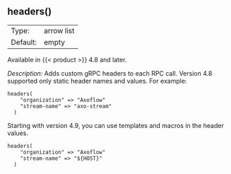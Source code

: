---
---
<!-- DISCLAIMER: This file is based on the syslog-ng Open Source Edition documentation https://github.com/balabit/syslog-ng-ose-guides/commit/2f4a52ee61d1ea9ad27cb4f3168b95408fddfdf2 and is used under the terms of The syslog-ng Open Source Edition Documentation License. The file has been modified by Axoflow. -->

## headers()

|          |             |
| -------- | ----------- |
| Type:    | arrow list |
| Default: | empty       |

Available in {{< product >}} 4.8 and later.

*Description:* Adds custom gRPC headers to each RPC call. Version 4.8 supported only static header names and values. For example:

```shell
headers(
    "organization" => "Axoflow"
    "stream-name" => "axo-stream"
  )
```

Starting with version 4.9, you can use templates and macros in the header values.

```shell
headers(
    "organization" => "Axoflow"
    "stream-name" => "${HOST}"
  )
```
